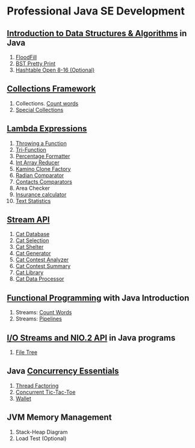 # Professional Java SE Development
## [Introduction to Data Structures & Algorithms](https://github.com/Bublik202/Professional_Java_SE_Development/tree/main/Data_Structures_%26_Algorithms) in Java 
1. [FloodFill](https://github.com/Bublik202/Professional_Java_SE_Development/tree/main/Data_Structures_%26_Algorithms/flood-fill)
2. [BST Pretty Print](https://github.com/Bublik202/Professional_Java_SE_Development/tree/main/Data_Structures_%26_Algorithms/bst-pretty-print)
3. [Hashtable Open 8-16 (Optional)](https://github.com/Bublik202/Professional_Java_SE_Development/tree/main/Data_Structures_%26_Algorithms/hashtable-open-8-16)
## [Collections Framework](https://github.com/Bublik202/Professional_Java_SE_Development/tree/main/Collections%20Framework)
1. Collections. [Count words](https://github.com/Bublik202/Professional_Java_SE_Development/tree/main/Collections%20Framework/collections-count-words)
2. [Special Collections](https://github.com/Bublik202/Professional_Java_SE_Development/tree/main/Collections%20Framework/special-collections)
## [Lambda Expressions](https://github.com/Bublik202/Professional_Java_SE_Development/tree/main/Lambda%20Expressions)
1. [Throwing a Function](https://github.com/Bublik202/Professional_Java_SE_Development/tree/main/Lambda%20Expressions/throwing-function)
2. [Tri-Function](https://github.com/Bublik202/Professional_Java_SE_Development/tree/main/Lambda%20Expressions/tri-function)
3. [Percentage Formatter](https://github.com/Bublik202/Professional_Java_SE_Development/tree/main/Lambda%20Expressions/percentage-formatter)
4. [Int Array Reducer](https://github.com/Bublik202/Professional_Java_SE_Development/tree/main/Lambda%20Expressions/int-array-reducer)
5. [Kamino Clone Factory](https://github.com/Bublik202/Professional_Java_SE_Development/tree/main/Lambda%20Expressions/kamino-clone-factory)
6. [Radian Comparator](https://github.com/Bublik202/Professional_Java_SE_Development/tree/main/Lambda%20Expressions/radian-comparator)
7. [Contacts Comparators](https://github.com/Bublik202/Professional_Java_SE_Development/tree/main/Lambda%20Expressions/contacts-comparators)
8. Area Checker
9. [Insurance calculator](https://github.com/Bublik202/Professional_Java_SE_Development/tree/main/Lambda%20Expressions/insurance-calculator)
10. [Text Statistics](https://github.com/Bublik202/Professional_Java_SE_Development/tree/main/Lambda%20Expressions/text-statistics)
## [Stream API](https://github.com/Bublik202/Professional_Java_SE_Development/tree/main/Stream%20API)
1. [Cat Database](https://github.com/Bublik202/Professional_Java_SE_Development/tree/main/Stream%20API/cat-database)
2. [Cat Selection](https://github.com/Bublik202/Professional_Java_SE_Development/tree/main/Stream%20API/cat-selection)
3. [Cat Shelter](https://github.com/Bublik202/Professional_Java_SE_Development/tree/main/Stream%20API/cat-shelter)
4. [Cat Generator](https://github.com/Bublik202/Professional_Java_SE_Development/tree/main/Stream%20API/cat-generator)
5. [Cat Contest Analyzer](https://github.com/Bublik202/Professional_Java_SE_Development/tree/main/Stream%20API/cat-contest-analyzer)
6. [Cat Contest Summary](https://github.com/Bublik202/Professional_Java_SE_Development/tree/main/Stream%20API/cat-contest-summary)
7. [Cat Library](https://github.com/Bublik202/Professional_Java_SE_Development/tree/main/Stream%20API/cat-library)
8. [Cat Data Processor](https://github.com/Bublik202/Professional_Java_SE_Development/tree/main/Stream%20API/cat-data-processor)
## [Functional Programming](https://github.com/Bublik202/Professional_Java_SE_Development/tree/main/Functional%20Programming) with Java Introduction
1. Streams: [Count Words](https://github.com/Bublik202/Professional_Java_SE_Development/tree/main/Functional%20Programming/streams-count-words)
2. Streams: [Pipelines](https://github.com/Bublik202/Professional_Java_SE_Development/tree/main/Functional%20Programming/streams-pipelines)
## [I/O Streams and NIO.2 API](https://github.com/Bublik202/Professional_Java_SE_Development/tree/main/I_O%20Streams%20and%20the%20NIO.2%20API/) in Java programs
1. [File Tree](https://github.com/Bublik202/Professional_Java_SE_Development/tree/main/I_O%20Streams%20and%20the%20NIO.2%20API/file-tree)
## Java [Concurrency Essentials](https://github.com/Bublik202/Professional_Java_SE_Development/tree/main/Java%20Concurrency%20Essentials)
1. [Thread Factoring](https://github.com/Bublik202/Professional_Java_SE_Development/tree/main/Java%20Concurrency%20Essentials/thread-factoring)
2. [Concurrent Tic-Tac-Toe](https://github.com/Bublik202/Professional_Java_SE_Development/tree/main/Java%20Concurrency%20Essentials/concurrent-tic-tac-toe)
3. [Wallet](https://github.com/Bublik202/Professional_Java_SE_Development/tree/main/Java%20Concurrency%20Essentials/wallet)
## JVM Memory Management
1. Stack-Heap Diagram
2. Load Test (Optional)

